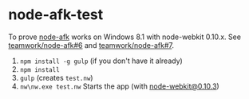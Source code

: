 node-afk-test
===

To prove [node-afk](http://github.com/Teamwork/node-afk) works on Windows 8.1 with node-webkit 0.10.x. See [teamwork/node-afk#6](http://github.com/Teamwork/node-afk#6) and [teamwork/node-afk#7](http://github.com/Teamwork/node-afk#7).

1. `npm install -g gulp` (if you don't have it already)
2. `npm install`
3. `gulp` (creates `test.nw`)
4. `nw\nw.exe test.nw` Starts the app (with node-webkit@0.10.3)
